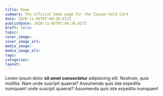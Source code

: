 ```yaml
---
title: Home
summary: The official home page for the Taiwan Gold Card
date: 2020-11-05T07:09:20.617Z
publishDate: 2020-11-05T07:09:20.617Z
draft: false
topic:
cover_image:
cover_image_alt:
media_image:
media_image_alt:
tags:
categories:
layout:
---
```


Lorem ipsum dolor **sit amet consectetur** adipisicing elit. Nostrum, quia mollitia. Nam
unde suscipit quaerat? Assumenda quis iste expedita numquam! unde suscipit quaerat?
Assumenda quis iste expedita numquam!
